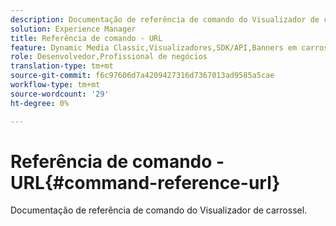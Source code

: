 ```yaml
---
description: Documentação de referência de comando do Visualizador de carrossel.
solution: Experience Manager
title: Referência de comando - URL
feature: Dynamic Media Classic,Visualizadores,SDK/API,Banners em carrossel
role: Desenvolvedor,Profissional de negócios
translation-type: tm+mt
source-git-commit: f6c97606d7a4209427316d7367013ad9585a5cae
workflow-type: tm+mt
source-wordcount: '29'
ht-degree: 0%

---
```



# Referência de comando - URL{#command-reference-url}

Documentação de referência de comando do Visualizador de carrossel.

